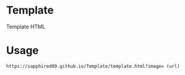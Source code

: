 # Template
Template HTML

# Usage

`https://sapphired89.github.io/Template/template.html?image= (url)`
